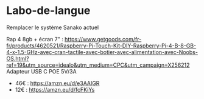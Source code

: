 # Labo-de-langue
Remplacer le système Sanako actuel

Rap 4 8gb + écran 7" : https://www.getgoods.com/fr-fr/products/4620521/Raspberry-Pi-Touch-Kit-DIY-Raspberry-Pi-4-B-8-GB-4-x-1.5-GHz-avec-cran-tactile-avec-botier-avec-alimentation-avec-Noobs-OS.html?ref=19&utm_source=idealo&utm_medium=CPC&utm_campaign=X256212
Adapteur USB C POE 5V/3A 
  - 46€ : https://amzn.eu/d/e3AAIGR
  - 12€ : https://amzn.eu/d/fcFKiYs
